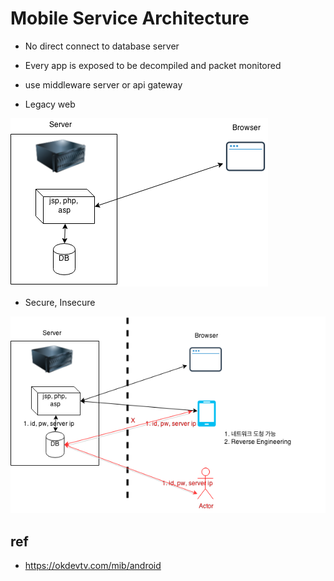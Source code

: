 # Mobile Service Architecture
* No direct connect to database server
* Every app is exposed to be decompiled and packet monitored
* use middleware server or api gateway


* Legacy web
<img src="images/MobileServiceArchitecture1.png">

* Secure, Insecure
<img src="images/MobileServiceArchitecture2.png">

## ref
* https://okdevtv.com/mib/android
